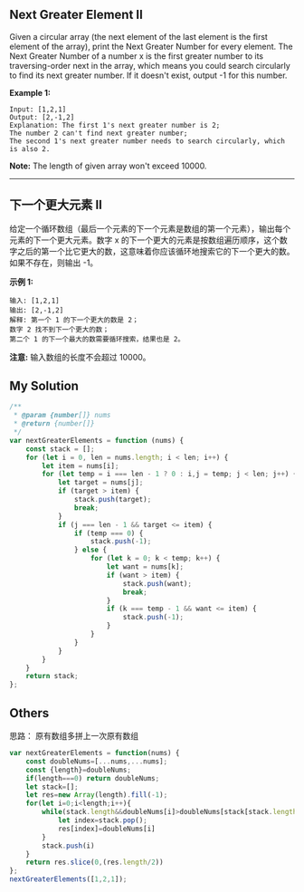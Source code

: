 ## Next Greater Element II

Given a circular array (the next element of the last element is the first element of the array), print the Next Greater Number for every element. The Next Greater Number of a number x is the first greater number to its traversing-order next in the array, which means you could search circularly to find its next greater number. If it doesn't exist, output -1 for this number.

**Example 1:**

    Input: [1,2,1]
    Output: [2,-1,2]
    Explanation: The first 1's next greater number is 2; 
    The number 2 can't find next greater number; 
    The second 1's next greater number needs to search circularly, which is also 2.

**Note:** The length of given array won't exceed 10000.

---

## 下一个更大元素 II

给定一个循环数组（最后一个元素的下一个元素是数组的第一个元素），输出每个元素的下一个更大元素。数字 x 的下一个更大的元素是按数组遍历顺序，这个数字之后的第一个比它更大的数，这意味着你应该循环地搜索它的下一个更大的数。如果不存在，则输出 -1。

**示例 1:**

    输入: [1,2,1]
    输出: [2,-1,2]
    解释: 第一个 1 的下一个更大的数是 2；
    数字 2 找不到下一个更大的数； 
    第二个 1 的下一个最大的数需要循环搜索，结果也是 2。

**注意:** 输入数组的长度不会超过 10000。


## My Solution

```javascript
/**
 * @param {number[]} nums
 * @return {number[]}
 */
var nextGreaterElements = function (nums) {
    const stack = [];
    for (let i = 0, len = nums.length; i < len; i++) {
        let item = nums[i];
        for (let temp = i === len - 1 ? 0 : i,j = temp; j < len; j++) {
            let target = nums[j];
            if (target > item) {
                stack.push(target);
                break;
            }
            if (j === len - 1 && target <= item) {
                if (temp === 0) {
                    stack.push(-1);
                } else {
                    for (let k = 0; k < temp; k++) {
                        let want = nums[k];
                        if (want > item) {
                            stack.push(want);
                            break;
                        }
                        if (k === temp - 1 && want <= item) {
                            stack.push(-1);
                        }
                    }
                }
            }
        }
    }
    return stack;
};
```

## Others 

思路： 原有数组多拼上一次原有数组

```javascript
var nextGreaterElements = function(nums) {
    const doubleNums=[...nums,...nums];
    const {length}=doubleNums;
    if(length===0) return doubleNums;
    let stack=[];
    let res=new Array(length).fill(-1);
    for(let i=0;i<length;i++){
        while(stack.length&&doubleNums[i]>doubleNums[stack[stack.length-1]]){
            let index=stack.pop();
            res[index]=doubleNums[i]
        }
        stack.push(i)
    }
    return res.slice(0,(res.length/2))
};
nextGreaterElements([1,2,1]);
```